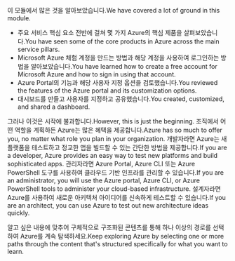 <span data-ttu-id="3994c-101">이 모듈에서 많은 것을 알아보았습니다.</span><span class="sxs-lookup"><span data-stu-id="3994c-101">We have covered a lot of ground in this module.</span></span> 

- <span data-ttu-id="3994c-102">주요 서비스 핵심 요소 전반에 걸쳐 몇 가지 Azure의 핵심 제품을 살펴보았습니다.</span><span class="sxs-lookup"><span data-stu-id="3994c-102">You have seen some of the core products in Azure across the main service pillars.</span></span>
- <span data-ttu-id="3994c-103">Microsoft Azure 체험 계정을 만드는 방법과 해당 계정을 사용하여 로그인하는 방법을 알아보았습니다.</span><span class="sxs-lookup"><span data-stu-id="3994c-103">You have learned how to create a free account for Microsoft Azure and how to sign in using that account.</span></span> 
- <span data-ttu-id="3994c-104">Azure Portal의 기능과 해당 사용자 지정 옵션을 검토했습니다.</span><span class="sxs-lookup"><span data-stu-id="3994c-104">You reviewed the features of the Azure portal and its customization options.</span></span> 
- <span data-ttu-id="3994c-105">대시보드를 만들고 사용자를 지정하고 공유했습니다.</span><span class="sxs-lookup"><span data-stu-id="3994c-105">You created, customized, and shared a dashboard.</span></span>

<span data-ttu-id="3994c-106">그러나 이것은 시작에 불과합니다.</span><span class="sxs-lookup"><span data-stu-id="3994c-106">However, this is just the beginning.</span></span> <span data-ttu-id="3994c-107">조직에서 어떤 역할을 계획하든 Azure는 많은 혜택을 제공합니다.</span><span class="sxs-lookup"><span data-stu-id="3994c-107">Azure has so much to offer you, no matter what role you plan in your organization.</span></span> <span data-ttu-id="3994c-108">개발자라면 Azure는 새 플랫폼을 테스트하고 정교한 앱을 빌드할 수 있는 간단한 방법을 제공합니다.</span><span class="sxs-lookup"><span data-stu-id="3994c-108">If you are a developer, Azure provides an easy way to test new platforms and build sophisticated apps.</span></span> <span data-ttu-id="3994c-109">관리자라면 Azure Portal, Azure CLI 또는 Azure PowerShell 도구를 사용하여 클라우드 기반 인프라를 관리할 수 있습니다.</span><span class="sxs-lookup"><span data-stu-id="3994c-109">If you are an administrator, you will use the Azure portal, Azure CLI, or Azure PowerShell tools to administer your cloud-based infrastructure.</span></span> <span data-ttu-id="3994c-110">설계자라면 Azure를 사용하여 새로운 아키텍처 아이디어를 신속하게 테스트할 수 있습니다.</span><span class="sxs-lookup"><span data-stu-id="3994c-110">If you are an architect, you can use Azure to test out new architecture ideas quickly.</span></span>

<span data-ttu-id="3994c-111">알고 싶은 내용에 맞추어 구체적으로 구조화된 콘텐츠를 통해 하나 이상의 경로를 선택하여 Azure를 계속 탐색하세요.</span><span class="sxs-lookup"><span data-stu-id="3994c-111">Keep exploring Azure by selecting one or more paths through the content that's structured specifically for what you want to learn.</span></span>